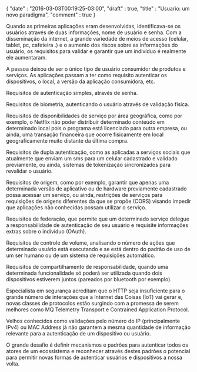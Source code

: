 {
  "date" : "2016-03-03T00:19:25-03:00",
  "draft" : true,
  "title" : "Usuario: um novo paradigma",
  "comment" : true
}

Quando as primeiras aplicações eram desenvolvidas, identificava-se os usuários através de duas informações, nome de usuário e senha. Com a disseminação da internet, a grande variedade de meios de acesso (celular, tablet, pc, cafeteira  .) e o aumento dos riscos sobre as informações do usuário, os requisitos para validar e garantir que um indivíduo é realmente ele aumentaram.

A pessoa deixou de ser o único tipo de usuário consumidor de produtos e serviços. As aplicações passam a ter como requisito autenticar os dispositivos, o local, a versão da aplicação consumidora, etc.

Requisitos de autenticação simples, através de senha.

Requisitos de biometria, autenticando o usuário através de validação física.

Requisitos de disponibilidades de serviço por área geográfica, como por exemplo, o Netflix não poder distribuir determinado conteúdo em determinado local pois o programa está licenciado para outra empresa, ou ainda, uma transação financeira que ocorre fisicamente em local geograficamente muito distante da última compra.

Requisitos de dupla autenticação, como as aplicadas a serviços sociais que atualmente que enviam um sms para um celular cadastrado e validado previamente, ou ainda, sistemas de tokenização sincronizados para revalidar o usuário.

Requisitos de origem, como por exemplo, garantir que apenas uma determinada versão de aplicativo ou de hardware previamente cadastrado possa acessar um serviço, ou ainda, restrições de serviços para requisições de origens diferentes da que se propõe (CORS) visando impedir que aplicações não conhecidas possam utilizar o serviço.

Requisitos de federação, que permite que um determinado serviço delegue a responsabilidade de autenticação de seu usuário e requisite informações extras sobre o indivíduo (OAuth).

Requisitos de controle de volume, analisando o número de ações que determinado usuário está executando e se está dentro do padrão de uso de um ser humano ou de um sistema de requisições automático.

Requisitos de compartilhamento de responsabilidade, quando uma determinada funcionalidade só poderá ser utilizada quando dois dispositivos estiverem juntos (pareados por bluetooth por exemplo).

Especialista em segurança acreditam que o HTTP seja insuficiente para o grande número de interações que a Internet das Coisas (IoT) vai gerar e, novas classes de protocolos estão surgindo com a promessa de serem melhores como MQ Telemetry Transport e Contrained Application Protocol.

Velhos conhecidos como validações pelo número do IP (principalmente IPv4) ou MAC Address já não garantem a mesma quantidade de informação relevante para a autenticação de um dispositivo ou usuário.

O grande desafio é definir mecanismos e padrões para autenticar todos os atores de um ecossistema e reconhecer através destes padrões o potencial para permitir novas formas de autenticar usuários e dispositivos a nossa volta.
